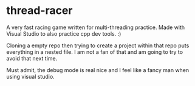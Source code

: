 # thread-racer
A very fast racing game written for multi-threading practice. Made with Visual Studio to also practice cpp dev tools. :)  

Cloning a empty repo then trying to create a project within that repo puts everything in a nested file. I am not a fan of that and am going to try to avoid that next time.  

Must admit, the debug mode is real nice and I feel like a fancy man when using visual studio.  
